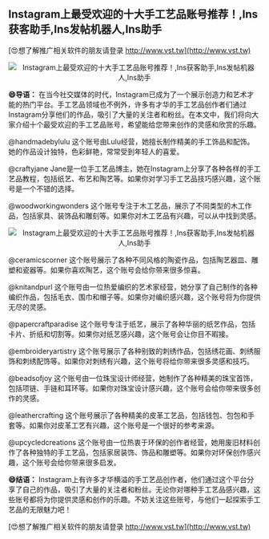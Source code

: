 ## **Instagram上最受欢迎的十大手工艺品账号推荐！,Ins获客助手,Ins发帖机器人,Ins助手**

[😍想了解推广相关软件的朋友请登录 http://www.vst.tw](http://www.vst.tw)

 <center><img src="https://vst.tw/MP4/tuiguang/png/5.png" alt="Instagram上最受欢迎的十大手工艺品账号推荐！,Ins获客助手,Ins发帖机器人,Ins助手"></center>

**😄导语：**
在当今社交媒体的时代，Instagram已成为了一个展示创造力和艺术才能的热门平台。手工艺品领域也不例外，许多有才华的手工艺品创作者们通过Instagram分享他们的作品，吸引了大量的关注者和粉丝。在本文中，我们将向大家介绍十个最受欢迎的手工艺品账号，希望能给您带来创作的灵感和欣赏的乐趣。

@handmadebylulu
这个账号由Lulu经营，她擅长制作精美的手工饰品和配饰。她的作品设计独特，色彩鲜艳，常常受到年轻人的喜爱。

@craftyjane
Jane是一位手工艺品博主，她在Instagram上分享了各种各样的手工艺品教程，包括纸艺、布艺和陶艺等。如果你对学习手工艺品技巧感兴趣，这个账号是一个不错的选择。

@woodworkingwonders
这个账号专注于木工艺品，展示了不同类型的木工作品，包括家具、装饰品和雕刻等。如果你对木工艺品有兴趣，可以从中找到灵感。

 <center><img src="https://vst.tw/MP4/tuiguang/png/4.png" alt="Instagram上最受欢迎的十大手工艺品账号推荐！,Ins获客助手,Ins发帖机器人,Ins助手"></center>

@ceramicscorner
这个账号展示了各种不同风格的陶瓷作品，包括陶艺器皿、雕塑和瓷器等。如果你喜欢陶艺，这个账号会给你带来很多惊喜。

@knitandpurl
这个账号由一位热爱编织的艺术家经营，她分享了自己制作的各种编织作品，包括毛衣、围巾和帽子等。如果你对编织感兴趣，这个账号将为你提供无尽的灵感。

@papercraftparadise
这个账号专注于纸艺，展示了各种华丽的纸艺作品，包括卡片、折纸和切割等。如果你对纸艺感兴趣，这个账号会让你目不暇接。

@embroideryartistry
这个账号展示了各种别致的刺绣作品，包括绣花画、刺绣服饰和刺绣配饰等。如果你对刺绣有兴趣，这个账号将给你带来很多灵感和技巧。

@beadsofjoy
这个账号由一位珠宝设计师经营，她制作了各种精美的珠宝首饰，包括项链、手链和耳环等。如果你对珠宝设计感兴趣，这个账号会给你带来很多创作的灵感。

@leathercrafting
这个账号展示了各种精美的皮革工艺品，包括钱包、包包和手套等。如果你对皮革工艺有兴趣，这个账号是一个很好的参考来源。

@upcycledcreations
这个账号由一位热衷于环保的创作者经营，她用废旧材料创作了各种独特的手工艺品，包括家居装饰、饰品和雕塑等。如果你对环保创作感兴趣，这个账号会给你带来很多启发。

**😄结语：**
Instagram上有许多才华横溢的手工艺品创作者，他们通过这个平台分享了自己的作品，吸引了大量的关注者和粉丝。无论你对哪种手工艺品感兴趣，这些账号都将为你提供灵感和创作的乐趣。不妨关注这些账号，与他们一起探索手工艺品的无限魅力吧！

[😍想了解推广相关软件的朋友请登录 http://www.vst.tw](http://www.vst.tw)



